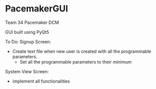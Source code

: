 # PacemakerGUI

Team 34 Pacemaker DCM 

GUI built using PyQt5

To Do: 
Signup Screen:
  - Create text file when new user is created with all the programmable parameters.
    - Set all the programmable parameters to their minimum

System View Screen: 
  - implement all functionalities
